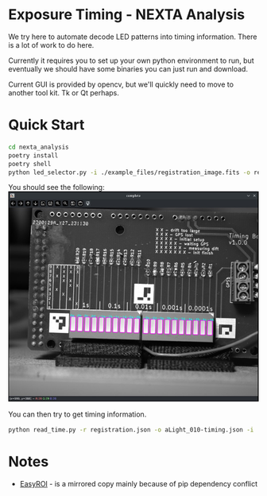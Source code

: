 # Exposure Timing - NEXTA Analysis

We try here to automate decode LED patterns into timing information. There is a lot of work to do here.

Currently it requires you to set up your own python environment to run, but eventually we should have some binaries you can just run and download.

Current GUI is provided by opencv, but we'll quickly need to move to another tool kit. Tk or Qt perhaps.

# Quick Start

```bash
cd nexta_analysis
poetry install
poetry shell
python led_selector.py -i ./example_files/registration_image.fits -o registration.json
```

You should see the following:
![Succesful Registration](getting_started1.jpg)

You can then try to get timing information.

```bash
python read_time.py -r registration.json -o aLight_010-timing.json -i ./example_files/aLight_010.fits
```


# Notes

 * [EasyROI](https://github.com/saharshleo/easyROI) - is a mirrored copy mainly because of pip dependency conflict